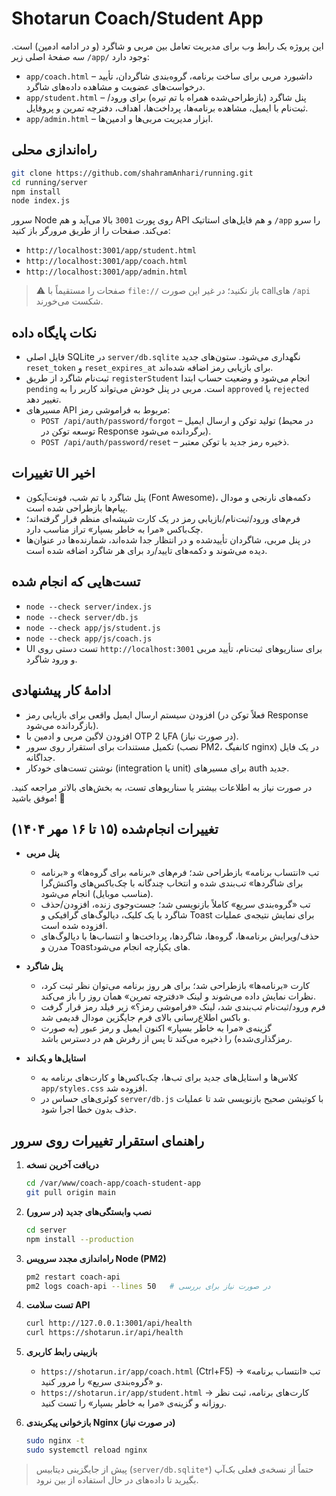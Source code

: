 # Shotarun Coach/Student App

این پروژه یک رابط وب برای مدیریت تعامل بین مربی و شاگرد (و در ادامه ادمین) است. سه صفحهٔ اصلی زیر `/app/` وجود دارد:

- `app/coach.html` – داشبورد مربی برای ساخت برنامه، گروه‌بندی شاگردان، تأیید درخواست‌های عضویت و مشاهده داده‌های شاگرد.
- `app/student.html` – پنل شاگرد (بازطراحی‌شده همراه با تم تیره) برای ورود/ثبت‌نام با ایمیل، مشاهده برنامه‌ها، پرداخت‌ها، اهداف، دفترچه تمرین و پروفایل.
- `app/admin.html` – ابزار مدیریت مربی‌ها و ادمین‌ها.

## راه‌اندازی محلی

```bash
git clone https://github.com/shahramAnhari/running.git
cd running/server
npm install
node index.js
```

سرور Node روی پورت `3001` بالا می‌آید و هم API و هم فایل‌های استاتیک `/app` را سرو می‌کند. صفحات را از طریق مرورگر باز کنید:

- `http://localhost:3001/app/student.html`
- `http://localhost:3001/app/coach.html`
- `http://localhost:3001/app/admin.html`

> ⚠️ صفحات را مستقیماً با `file://` باز نکنید؛ در غیر این صورت call‌های `/api` شکست می‌خورند.

## نکات پایگاه داده

- فایل اصلی SQLite در `server/db.sqlite` نگهداری می‌شود. ستون‌های جدید `reset_token` و `reset_expires_at` برای بازیابی رمز اضافه شده‌اند.
- ثبت‌نام شاگرد از طریق `registerStudent` انجام می‌شود و وضعیت حساب ابتدا `pending` است. مربی در پنل خودش می‌تواند کاربر را به `approved` یا `rejected` تغییر دهد.
- مسیرهای API مربوط به فراموشی رمز:
  - `POST /api/auth/password/forgot` – تولید توکن و ارسال ایمیل (در محیط توسعه توکن در Response برگردانده می‌شود).
  - `POST /api/auth/password/reset` – ذخیره رمز جدید با توکن معتبر.

## تغییرات UI اخیر

- پنل شاگرد با تم شب، فونت‌آیکون (Font Awesome)، دکمه‌های نارنجی و مودال پیام‌ها بازطراحی شده است.
- فرم‌های ورود/ثبت‌نام/بازیابی رمز در یک کارت شیشه‌ای منظم قرار گرفته‌اند؛ چک‌باکس «مرا به خاطر بسپار» تراز مناسب دارد.
- در پنل مربی، شاگردان تأییدشده و در انتظار جدا شده‌اند، شمارنده‌ها در عنوان‌ها دیده می‌شوند و دکمه‌های تایید/رد برای هر شاگرد اضافه شده است.

## تست‌هایی که انجام شده

- `node --check server/index.js`
- `node --check server/db.js`
- `node --check app/js/student.js`
- `node --check app/js/coach.js`
- UI تست دستی روی `http://localhost:3001` برای سناریوهای ثبت‌نام، تأیید مربی و ورود شاگرد.

## ادامهٔ کار پیشنهادی

- افزودن سیستم ارسال ایمیل واقعی برای بازیابی رمز (فعلاً توکن در Response بازگردانده می‌شود).
- افزودن لاگین مربی و ادمین با OTP یا 2FA (در صورت نیاز).
- تکمیل مستندات برای استقرار روی سرور (نصب PM2، کانفیگ nginx) در یک فایل جداگانه.
- نوشتن تست‌های خودکار (integration یا unit) برای مسیرهای auth جدید.

در صورت نیاز به اطلاعات بیشتر یا سناریوهای تست، به بخش‌های بالاتر مراجعه کنید. موفق باشید! 🎯

## تغییرات انجام‌شده (۱۵ تا ۱۶ مهر ۱۴۰۴)

- **پنل مربی**
  - تب «انتساب برنامه» بازطراحی شد؛ فرم‌های «برنامه برای گروه‌ها» و «برنامه برای شاگردها» تب‌بندی شده و انتخاب چندگانه با چک‌باکس‌های واکنش‌گرا (مناسب موبایل) انجام می‌شود.
  - تب «گروه‌بندی سریع» کاملاً بازنویسی شد؛ جست‌وجوی زنده، افزودن/حذف شاگرد با یک کلیک، دیالوگ‌های گرافیکی و Toast برای نمایش نتیجه‌ی عملیات افزوده شده است.
  - حذف/ویرایش برنامه‌ها، گروه‌ها، شاگردها، پرداخت‌ها و انتساب‌ها با دیالوگ‌های مدرن و Toastهای یکپارچه انجام می‌شود.

- **پنل شاگرد**
  - کارت «برنامه‌ها» بازطراحی شد؛ برای هر روز برنامه می‌توان نظر ثبت کرد، نظرات نمایش داده می‌شوند و لینک «دفترچه تمرین» همان روز را باز می‌کند.
  - فرم ورود/ثبت‌نام تب‌بندی شد، لینک «فراموشی رمز؟» زیر فیلد رمز قرار گرفت و باکس اطلاع‌رسانی بالای فرم جایگزین مودال قدیمی شد.
  - گزینه‌ی «مرا به خاطر بسپار» اکنون ایمیل و رمز عبور (به صورت رمزگذاری‌شده) را ذخیره می‌کند تا پس از رفرش هم در دسترس باشد.

- **استایل‌ها و بک‌اند**
  - کلاس‌ها و استایل‌های جدید برای تب‌ها، چک‌باکس‌ها و کارت‌های برنامه به `app/styles.css` افزوده شد.
  - کوئری‌های حساس در `server/db.js` با کوتیشن صحیح بازنویسی شد تا عملیات حذف بدون خطا اجرا شود.

## راهنمای استقرار تغییرات روی سرور

1. **دریافت آخرین نسخه**
   ```bash
   cd /var/www/coach-app/coach-student-app
   git pull origin main
   ```
2. **نصب وابستگی‌های جدید (در سرور)**
   ```bash
   cd server
   npm install --production
   ```
3. **راه‌اندازی مجدد سرویس Node (PM2)**
   ```bash
   pm2 restart coach-api
   pm2 logs coach-api --lines 50   # در صورت نیاز برای بررسی
   ```
4. **تست سلامت API**
   ```bash
   curl http://127.0.0.1:3001/api/health
   curl https://shotarun.ir/api/health
   ```
5. **بازبینی رابط کاربری**
   - `https://shotarun.ir/app/coach.html` (Ctrl+F5) → تب «انتساب برنامه» و «گروه‌بندی سریع» را مرور کنید.
   - `https://shotarun.ir/app/student.html` → کارت‌های برنامه، ثبت نظر روزانه و گزینه‌ی «مرا به خاطر بسپار» را تست کنید.

6. **بازخوانی پیکربندی Nginx (در صورت نیاز)**
   ```bash
   sudo nginx -t
   sudo systemctl reload nginx
   ```

> پیش از جایگزینی دیتابیس (`server/db.sqlite*`) حتماً از نسخه‌ی فعلی بک‌آپ بگیرید تا داده‌های در حال استفاده از بین نرود.
